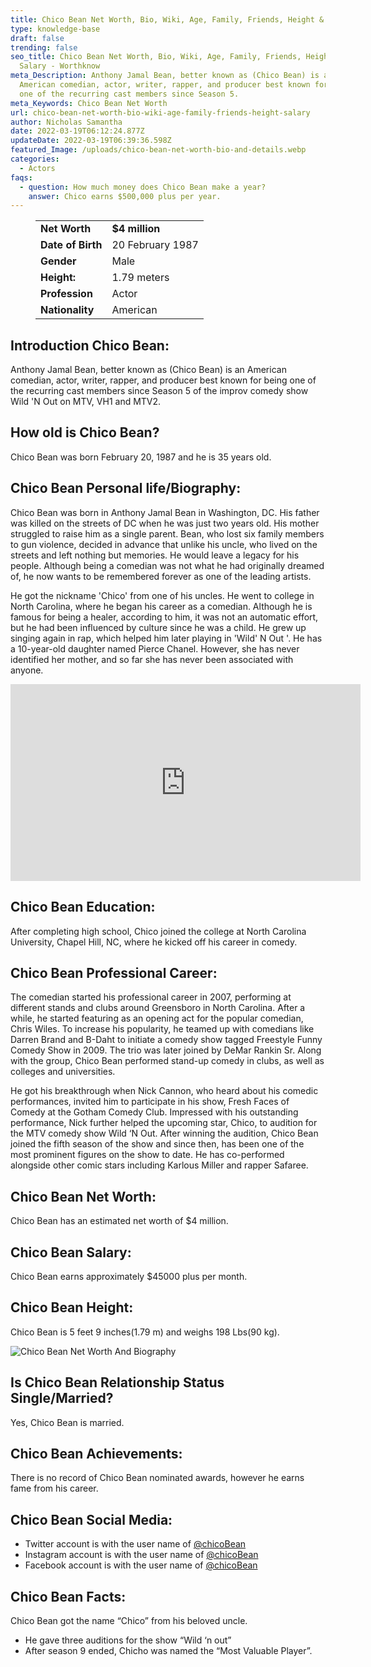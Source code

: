 ```yaml
---
title: Chico Bean Net Worth, Bio, Wiki, Age, Family, Friends, Height & Salary
type: knowledge-base
draft: false
trending: false
seo_title: Chico Bean Net Worth, Bio, Wiki, Age, Family, Friends, Height &
  Salary - Worthknow
meta_Description: Anthony Jamal Bean, better known as (Chico Bean) is an
  American comedian, actor, writer, rapper, and producer best known for being
  one of the recurring cast members since Season 5.
meta_Keywords: Chico Bean Net Worth
url: chico-bean-net-worth-bio-wiki-age-family-friends-height-salary
author: Nicholas Samantha
date: 2022-03-19T06:12:24.877Z
updateDate: 2022-03-19T06:39:36.598Z
featured_Image: /uploads/chico-bean-net-worth-bio-and-details.webp
categories:
  - Actors
faqs:
  - question: How much money does Chico Bean make a year?
    answer: Chico earns $500,000 plus per year.
---
```

<figure class="wp-block-table is-style-stripes">
  <table>
    <tbody>
      <tr>
        <td>
          <strong>Net Worth</strong>
        </td>
        <td>
          <strong>$4 million</strong>
        </td>
      </tr>
      <tr>
        <td>
          <strong>Date of Birth</strong>
        </td>
        <td>20 February 1987</td>
      </tr>
      <tr>
        <td>
          <strong>Gender</strong>
        </td>
        <td>Male</td>
      </tr>
      <tr>
        <td>
          <strong>Height:</strong>
        </td>
        <td>1.79 meters</td>
      </tr>
      <tr>
        <td>
          <strong>Profession</strong>
        </td>
        <td>Actor</td>
      </tr>
      <tr>
        <td>
          <strong>Nationality</strong>
        </td>
        <td>American</td>
      </tr>
    </tbody>
  </table>
</figure>

## **Introduction Chico Bean:**

Anthony Jamal Bean, better known as (Chico Bean) is an American comedian, actor, writer, rapper, and producer best known for being one of the recurring cast members since Season 5 of the improv comedy show Wild 'N Out on MTV, VH1 and MTV2.

## **How old is Chico Bean?**

Chico Bean was born February 20, 1987 and he is 35 years old.

## **Chico Bean Personal life/Biography:**

Chico Bean was born in Anthony Jamal Bean in Washington, DC. His father was killed on the streets of DC when he was just two years old. His mother struggled to raise him as a single parent. Bean, who lost six family members to gun violence, decided in advance that unlike his uncle, who lived on the streets and left nothing but memories. He would leave a legacy for his people. Although being a comedian was not what he had originally dreamed of, he now wants to be remembered forever as one of the leading artists.

He got the nickname 'Chico' from one of his uncles. He went to college in North Carolina, where he began his career as a comedian. Although he is famous for being a healer, according to him, it was not an automatic effort, but he had been influenced by culture since he was a child. He grew up singing again in rap, which helped him later playing in 'Wild' N Out '. He has a 10-year-old daughter named Pierce Chanel. However, she has never identified her mother, and so far she has never been associated with anyone.

<iframe width="560" height="315" src="https://www.youtube.com/embed/_OWD06buI44" title="YouTube video player" frameborder="0" allow="accelerometer; autoplay; clipboard-write; encrypted-media; gyroscope; picture-in-picture" allowfullscreen></iframe>

## **Chico Bean Education:**

After completing high school, Chico joined the college at North Carolina University, Chapel Hill, NC, where he kicked off his career in comedy.

## **Chico Bean Professional Career:**

The comedian started his professional career in 2007, performing at different stands and clubs around Greensboro in North Carolina. After a while, he started featuring as an opening act for the popular comedian, Chris Wiles. To increase his popularity, he teamed up with comedians like Darren Brand and B-Daht to initiate a comedy show tagged Freestyle Funny Comedy Show in 2009. The trio was later joined by DeMar Rankin Sr. Along with the group, Chico Bean performed stand-up comedy in clubs, as well as colleges and universities.

He got his breakthrough when Nick Cannon, who heard about his comedic performances, invited him to participate in his show, Fresh Faces of Comedy at the Gotham Comedy Club. Impressed with his outstanding performance, Nick further helped the upcoming star, Chico, to audition for the MTV comedy show Wild ‘N Out. After winning the audition, Chico Bean joined the fifth season of the show and since then, has been one of the most prominent figures on the show to date. He has co-performed alongside other comic stars including Karlous Miller and rapper Safaree.

## **Chico Bean Net Worth:**

Chico Bean has an estimated net worth of $4 million.

## **Chico Bean Salary:**

Chico Bean earns approximately $45000 plus per month.

## **Chico Bean Height:**

Chico Bean is 5 feet 9 inches(1.79 m) and weighs 198 Lbs(90 kg).

![Chico Bean Net Worth And Biography](/uploads/chico-bean-net-worth.webp)

## **Is Chico Bean Relationship Status Single/Married?**

Yes, Chico Bean is married.

## **Chico Bean Achievements:**

There is no record of Chico Bean nominated awards, however he earns fame from his career.

## **Chico Bean Social Media:**

* Twitter account is with the user name of <a href="https://twitter.com/chicobean" target="_blank" rel="nofollow" rel="noopener">@chicoBean</a>
* Instagram account is with the user name of <a href="https://www.instagram.com/chicobean/" target="_blank" rel="nofollow" rel="noopener">@chicoBean</a>
* Facebook account is with the user name of <a href="https://www.facebook.com/OldSchoolFool" target="_blank" rel="nofollow" rel="noopener">@chicoBean</a>

## **Chico Bean Facts:**

Chico Bean got the name “Chico” from his beloved uncle.

* He gave three auditions for the show “Wild ‘n out”
* After season 9 ended, Chicho was named the “Most Valuable Player”.